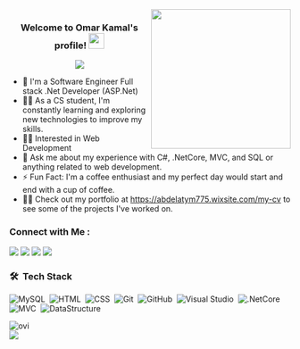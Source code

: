 
<img width="250" align="right" src="https://c.tenor.com/papK2E3wvMEAAAAd/fwow-ai.gif">

<h3 align="center">
  Welcome to Omar Kamal's profile!
  <img src="https://media.giphy.com/media/hvRJCLFzcasrR4ia7z/giphy.gif" width="28">
  
</h3>

<!-- Typing SVG by DenverCoder1 - https://github.com/DenverCoder1/readme-typing-svg -->
<p align="center">
  <a href="https://github.com/DenverCoder1/readme-typing-svg"><img src="https://readme-typing-svg.herokuapp.com/?lines=Stack%20web%20developer;Always%20learning%20new%20things&font=Fira%20Code&center=true&width=440&height=45&color=f75c7e&vCenter=true&size=22"></a>
  
</p> 

- 🏢 I'm a Software Engineer Full stack .Net Developer (ASP.Net)
- 👨‍💻 As a CS student, I'm constantly learning and exploring new technologies to improve my skills.
- 👨‍💻 Interested in Web Development 
- 💬 Ask me about my experience with C#, .NetCore, MVC, and SQL or anything related to web development.
- ⚡ Fun Fact: I'm a coffee enthusiast and my perfect day would start and end with a cup of coffee.
- 👨‍💻 Check out my portfolio at https://abdelatym775.wixsite.com/my-cv to see some of the projects I've worked on.


### Connect with Me :

<a href="https://www.linkedin.com/in/omarkamal1810/" target="_blank"><img src="https://img.shields.io/badge/-Omar%20Kamal-0077B5?style=for-the-badge&logo=Linkedin&logoColor=white"/></a>
<a href="https://www.facebook.com/omar.kamal.750" target="_blank"><img src="https://img.shields.io/badge/-Omar%20Kamal-0077B5?style=for-the-badge&logo=Facebook&logoColor=white"/></a>
<a href="mailto:okamal96@gmail.com" target="_blank"><img src="https://img.shields.io/badge/-Omar%20Kamal-0077B5?style=for-the-badge&logo=Gmail&logoColor=red"/></a>
<a href="https://wa.me/201060632969" target="_blank"><img src="https://img.shields.io/badge/-Omar%20Kamal-0077B5?style=for-the-badge&logo=Whatsapp&logoColor=white"/></a>
### 🛠 &nbsp;Tech Stack
![MySQL](https://img.shields.io/badge/-MySQL-05122A?style=flat&logo=MySQL)&nbsp;
![HTML](https://img.shields.io/badge/-HTML-05122A?style=flat&logo=HTML5)&nbsp;
![CSS](https://img.shields.io/badge/-CSS-05122A?style=flat&logo=CSS3&logoColor=1572B6)&nbsp;
![Git](https://img.shields.io/badge/-Git-05122A?style=flat&logo=git)&nbsp;
![GitHub](https://img.shields.io/badge/-GitHub-05122A?style=flat&logo=github)&nbsp;
![Visual Studio](https://img.shields.io/badge/-Visual%20Studio-05122A?style=flat&logo=visual-studio&logoColor=007ACC)&nbsp;
![.NetCore](https://img.shields.io/badge/-.NetCore-05122A?style=flat&logo=.NetCore)&nbsp;
![MVC](https://img.shields.io/badge/-MVC-05122A?style=flat&logo=MVC)&nbsp;
![DataStructure](https://img.shields.io/badge/-DataStructure%20-05122A?style=flat&logo=DataStructure)&nbsp;


<img align="left" src="https://github-readme-stats.vercel.app/api/top-langs?username=omarkamal1810&show_icons=true&locale=en&layout=compact&theme=chartreuse-dark" alt="ovi" />
<br>


<a href="https://komarev.com/ghpvc/?username=omarkamal1810&style=for-the-badge">
    <img src="https://komarev.com/ghpvc/?username=omarkamal1810&style=for-the-badge">
</a>

